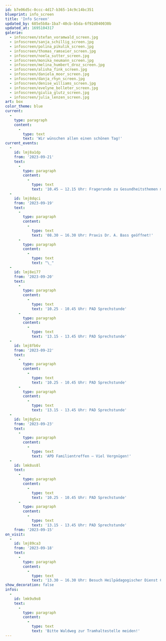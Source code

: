 ```yaml
---
id: b7e06d5c-0ccc-4d17-b365-14c9c14bc351
blueprint: info_screen
title: 'Info Screen'
updated_by: 685e5b8a-1ba7-40cb-b5da-6f92d040030b
updated_at: 1695104317
galerie:
  - infoscreen/stefan_voramwald_screen.jpg
  - infoscreen/sanja_schillig_screen.jpg
  - infoscreen/polina_pikulik_screen.jpg
  - infoscreen/thomas_ramseier_screen.jpg
  - infoscreen/noela_sutter_screen.jpg
  - infoscreen/monika_neumann_screen.jpg
  - infoscreen/melina_humbert_droz_screen.jpg
  - infoscreen/alisha_fink_screen.jpg
  - infoscreen/daniela_moor_screen.jpg
  - infoscreen/danja_rhyn_screen.jpg
  - infoscreen/denise_williams_screen.jpg
  - infoscreen/evelyne_bolleter_screen.jpg
  - infoscreen/giulia_glutz_screen.jpg
  - infoscreen/julia_lenzen_screen.jpg
art: box
color_theme: blue
current:
  -
    type: paragraph
    content:
      -
        type: text
        text: 'Wir wünschen allen einen schönen Tag!'
current_events:
  -
    id: lmj8a1dp
    from: '2023-09-21'
    text:
      -
        type: paragraph
        content:
          -
            type: text
            text: '10.45 – 12.15 Uhr: Fragerunde zu Gesundheitsthemen mit Schulärztin Frau Dr. Doutaz, 9. Klasse, Aula - Viel Vergnügen!'
  -
    id: lmj8dqci
    from: '2023-09-19'
    text:
      -
        type: paragraph
        content:
          -
            type: text
            text: '08.30 – 16.30 Uhr: Praxis Dr. A. Bass geöffnet!'
      -
        type: paragraph
        content:
          -
            type: text
            text: "\_"
  -
    id: lmj8ei77
    from: '2023-09-20'
    text:
      -
        type: paragraph
        content:
          -
            type: text
            text: '10.25 - 10.45 Uhr: PAD Sprechstunde'
      -
        type: paragraph
        content:
          -
            type: text
            text: '13.15 - 13.45 Uhr: PAD Sprechstunde'
  -
    id: lmj8fb6v
    from: '2023-09-22'
    text:
      -
        type: paragraph
        content:
          -
            type: text
            text: '10.25 - 10.45 Uhr: PAD Sprechstunde'
      -
        type: paragraph
        content:
          -
            type: text
            text: '13.15 - 13.45 Uhr: PAD Sprechstunde'
  -
    id: lmj8g5xz
    from: '2023-09-23'
    text:
      -
        type: paragraph
        content:
          -
            type: text
            text: 'APD Familientreffen – Viel Vergnügen!'
  -
    id: lmk8us8l
    text:
      -
        type: paragraph
        content:
          -
            type: text
            text: '10.25 - 10.45 Uhr: PAD Sprechstunde'
      -
        type: paragraph
        content:
          -
            type: text
            text: '13.15 - 13.45 Uhr: PAD Sprechstunde'
    from: '2023-09-15'
on_visit:
  -
    id: lmj89ca3
    from: '2023-09-18'
    text:
      -
        type: paragraph
        content:
          -
            type: text
            text: '13.30 – 16.30 Uhr: Besuch Heilpädagogischer Dienst Chur, Aula – Herzlich willkommen!'
show_decoration: false
infos:
  -
    id: lmk9u9o8
    text:
      -
        type: paragraph
        content:
          -
            type: text
            text: 'Bitte Waldweg zur Tramhaltestelle meiden!'
---
```

